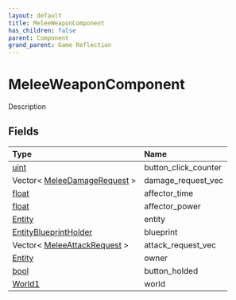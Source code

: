 ```yaml
---
layout: default
title: MeleeWeaponComponent
has_children: false
parent: Component
grand_parent: Game Reflection
---
```

# MeleeWeaponComponent
Description 

## Fields

| Type | Name |
|:-------------|:--------------|
| [uint](/docs/game-reflection/components/uint) | button_click_counter |
| Vector< [MeleeDamageRequest](/docs/game-reflection/classes/melee_damage_request) > | damage_request_vec |
| [float](/docs/game-reflection/components/float) | affector_time |
| [float](/docs/game-reflection/components/float) | affector_power |
| [Entity](/docs/game-reflection/classes/entity) | entity |
| [EntityBlueprintHolder](/docs/game-reflection/components/entity_blueprint_holder) | blueprint |
| Vector< [MeleeAttackRequest](/docs/game-reflection/classes/melee_attack_request) > | attack_request_vec |
| [Entity](/docs/game-reflection/classes/entity) | owner |
| [bool](/docs/game-reflection/components/bool) | button_holded |
| [World1](/docs/game-reflection/components/world1) | world |

